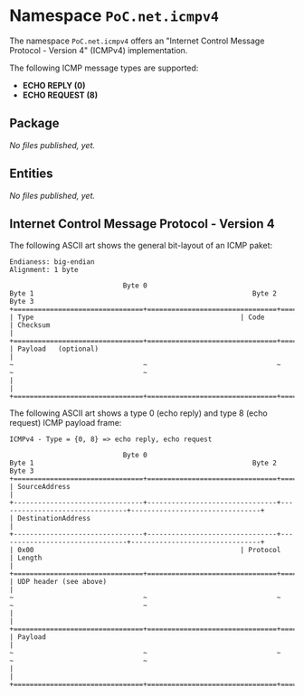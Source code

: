 # Namespace `PoC.net.icmpv4`

The namespace `PoC.net.icmpv4` offers an "Internet Control Message Protocol - Version 4" (ICMPv4) implementation.

The following ICMP message types are supported:

 -  **ECHO REPLY (0)**
 -  **ECHO REQUEST (8)**


 
## Package

*No files published, yet.*


## Entities

*No files published, yet.*


## Internet Control Message Protocol - Version 4

The following ASCII art shows the general bit-layout of an ICMP paket:

    Endianess: big-endian
    Alignment: 1 byte
    
    							Byte 0													Byte 1														Byte 2													Byte 3
    +================================+================================+================================+================================+
    | Type 							 						 | Code														| Checksum																												|
    +================================+================================+================================+================================+
    | Payload	(optional)																																																								|
    ~                                ~                                ~                                ~                                ~
    |																																																																		|
    +================================+================================+================================+================================+
    
The following ASCII art shows a type 0 (echo reply) and type 8 (echo request) ICMP payload frame:
		
    ICMPv4 - Type = {0, 8} => echo reply, echo request
    
    							Byte 0													Byte 1														Byte 2													Byte 3
    +================================+================================+================================+================================+
    | SourceAddress 							 																																																			|
    +--------------------------------+--------------------------------+--------------------------------+--------------------------------+
    | DestinationAddress																																																								|
    +--------------------------------+--------------------------------+--------------------------------+--------------------------------+
    | 0x00 							 						 | Protocol												| Length																													|
    +================================+================================+================================+================================+
    | UDP header (see above)																																																						|
    ~                                ~                                ~                                ~                                ~
    |																																																																		|
    +================================+================================+================================+================================+
    | Payload																																																														|
    ~                                ~                                ~                                ~                                ~
    |																																																																		|
    +================================+================================+================================+================================+
